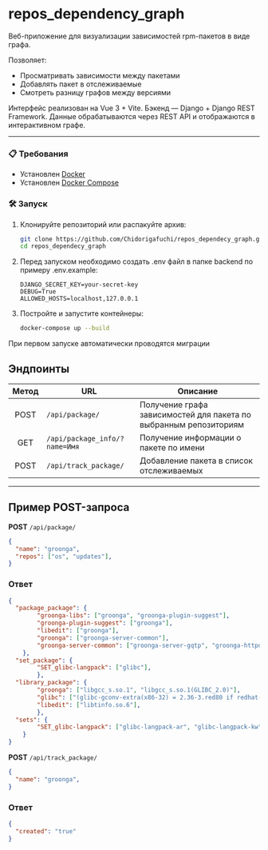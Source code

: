 # repos_dependency_graph

Веб-приложение для визуализации зависимостей rpm-пакетов в виде графа. 

Позволяет:

- Просматривать зависимости между пакетами
- Добавлять пакет в отслеживаемые
- Смотреть разницу графов между версиями 

Интерфейс реализован на Vue 3 + Vite.
Бэкенд — Django + Django REST Framework.
Данные обрабатываются через REST API и отображаются в интерактивном графе.

---

### 📋 Требования

- Установлен [Docker](https://www.docker.com/)
- Установлен [Docker Compose](https://docs.docker.com/compose/)

### 🛠 Запуск

1. Клонируйте репозиторий или распакуйте архив:

   ```bash
   git clone https://github.com/Chidorigafuchi/repos_dependecy_graph.git
   cd repos_dependecy_graph
   ```
2. Перед запуском необходимо создать .env файл в папке backend по примеру .env.example:

   ```env
   DJANGO_SECRET_KEY=your-secret-key
   DEBUG=True
   ALLOWED_HOSTS=localhost,127.0.0.1
   ```
3. Постройте и запустите контейнеры:

   ```bash
   docker-compose up --build
   ```
При первом запуске автоматически проводятся миграции


## Эндпоинты

| Метод | URL                            | Описание |
|:-----:|--------------------------------|-------------------------------------------------------------------|
| POST | `/api/package/`                 | Получение графа зависимостей для пакета по выбранным репозиториям |
| GET  | `/api/package_info/?name=Имя`   | Получение информации о пакете по имени                  |
| POST | `/api/track_package/`           | Добавление пакета в список отслеживаемых          |

---

## Пример POST-запроса

**POST** `/api/package/`

```json
{
  "name": "groonga",
  "repos": ["os", "updates"],
}
```
### Ответ
```json
{
  "package_package": {
        "groonga-libs": ["groonga", "groonga-plugin-suggest"],
        "groonga-plugin-suggest": ["groonga"],
        "libedit": ["groonga"],
        "groonga": ["groonga-server-common"],
        "groonga-server-common": ["groonga-server-gqtp", "groonga-httpd"]
    },
  "set_package": {
        "SET_glibc-langpack": ["glibc"],
        },
  "library_package": {
        "groonga": ["libgcc_s.so.1", "libgcc_s.so.1(GLIBC_2.0)"],
        "glibc": ["(glibc-gconv-extra(x86-32) = 2.36-3.red80 if redhat-rpm-config)"],
        "libedit": ["libtinfo.so.6"],
        },
  "sets": {
        "SET_glibc-langpack": ["glibc-langpack-ar", "glibc-langpack-kw"]
    }
}
```

**POST** `/api/track_package/`

```json
{
  "name": "groonga",
}
```
### Ответ
```json
{
  "created": "true"
}
```